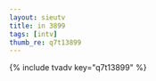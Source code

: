 ```yaml
--- 
layout: sieutv
title: in 3899
tags: [intv]
thumb_re: q7t13899
---
```

{% include tvadv key="q7t13899" %} 
